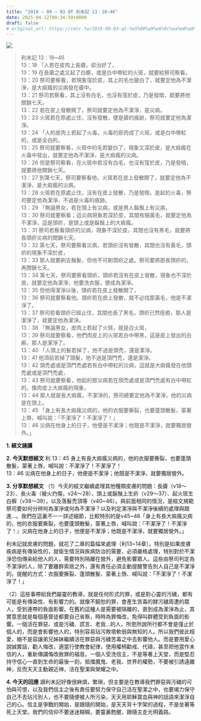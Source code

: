 ```yaml
---
title: "2019 – 09 – 03 QT 利未記 13：18~46"
date: 2025-04-12T00:34:50+0800
draft: false
# original_url: https://cmtc.tw/2019-09-03-qt-%e5%88%a9%e6%9c%aa%e8%a8%98-13%ef%bc%9a1846
---
```


![](/images/qt.jpg)
> 利未記 13：18\~46  
> 13：18 「人若在皮肉上長瘡，卻治好了，  
> 13：19 在長瘡之處又起了白癤，或是白中帶紅的火斑，就要給祭司察看。  
> 13：20 祭司要察看，若現象窪於皮，其上的毛也變白了，就要定他為不潔淨，是大痲瘋的災病發在瘡中。  
> 13：21 祭司若察看，其上沒有白毛，也沒有窪於皮，乃是發暗，就要將他關鎖七天。  
> 13：22 若在皮上發散開了，祭司就要定他為不潔淨，是災病。  
> 13：23 火斑若在原處止住，沒有發散，便是瘡的痕跡，祭司就要定他為潔淨。  
> 13：24 「人的皮肉上若起了火毒，火毒的瘀肉成了火斑，或是白中帶紅的，或是全白的，  
> 13：25 祭司就要察看，火斑中的毛若變白了，現象又深於皮，是大痲瘋在火毒中發出，就要定他為不潔淨，是大痲瘋的災病。  
> 13：26 但是祭司察看，在火斑中若沒有白毛，也沒有窪於皮，乃是發暗，就要將他關鎖七天。  
> 13：27 到第七天，祭司要察看他，火斑若在皮上發散開了，就要定他為不潔淨，是大痲瘋的災病。  
> 13：28 火斑若在原處止住，沒有在皮上發散，乃是發暗，是起的火毒，祭司要定他為潔淨，不過是火毒的痕跡。  
> 13：29 「無論男女，若在頭上有災病，或是男人鬍鬚上有災病，  
> 13：30 祭司就要察看；這災病現象若深於皮，其間有細黃毛，就要定他為不潔淨，這是頭疥，是頭上或是鬍鬚上的大痲瘋。  
> 13：31 祭司若察看頭疥的災病，現象不深於皮，其間也沒有黑毛，就要將長頭疥災病的關鎖七天。  
> 13：32 第七天，祭司要察看災病，若頭疥沒有發散，其間也沒有黃毛，頭疥的現象不深於皮，  
> 13：33 那人就要剃去鬚髮，但他不可剃頭疥之處。祭司要將那長頭疥的，再關鎖七天。  
> 13：34 第七天，祭司要察看頭疥，頭疥若沒有在皮上發散，現象也不深於皮，就要定他為潔淨，他要洗衣服，便成為潔淨。  
> 13：35 但他得潔淨以後，頭疥若在皮上發散開了，  
> 13：36 祭司就要察看他。頭疥若在皮上發散，就不必找那黃毛，他是不潔淨了。  
> 13：37 祭司若看頭疥已經止住，其間也長了黑毛，頭疥已然痊癒，那人是潔淨了，就要定他為潔淨。  
> 13：38 「無論男女，皮肉上若起了火斑，就是白火斑，  
> 13：39 祭司就要察看，他們肉皮上的火斑若白中帶黑，這是皮上發出的白癬，那人是潔淨了。  
> 13：40 「人頭上的髮若掉了，他不過是頭禿，還是潔淨。  
> 13：41 他頂前若掉了頭髮，他不過是頂門禿，還是潔淨。  
> 13：42 頭禿處或是頂門禿處若有白中帶紅的災病，這就是大痲瘋發在他頭禿處或是頂門禿處，  
> 13：43 祭司就要察看，他起的那災病若在頭禿處或是頂門禿處有白中帶紅的，像肉皮上大痲瘋的現象，  
> 13：44 那人就是長大痲瘋，不潔淨的，祭司總要定他為不潔淨，他的災病是在頭上。  
> 13：45 「身上有長大痲瘋災病的，他的衣服要撕裂，也要蓬頭散髮，蒙著上唇，喊叫說：『不潔淨了！不潔淨了！』  
> 13：46 災病在他身上的日子，他便是不潔淨；他既是不潔淨，就要獨居營外。」

**1. 經文誦讀**

**2.  今天默想經文**
利 13：45 身上有長大痲瘋災病的，他的衣服要撕裂，也要蓬頭散髮，蒙著上唇，喊叫說：不潔淨了！不潔淨了！  
13：46 災病在他身上的日子，他便是不潔淨；他既是不潔淨，就要獨居營外。

**3. 分享默想經文**
（1）今天的經文繼續處理其他種類皮膚的問題：長瘡（v18～23）、長火毒（被火灼傷，v24～28）、頭上或鬍鬚上生疥（v29～37）、起火斑生白癬（v38～39），以及落髮禿頂等（v40\~46）。與前面相同的情況，是經文規範祭司要如何分辨何為潔淨或何為不潔淨？以及判定潔淨與不潔淨後續的處理與跟進…。我們在這裏不一一詳述細節，比較特別的是v45\~46「身上有長大痲瘋災病的，他的衣服要撕裂，也要蓬頭散髮，蒙著上唇，喊叫說：『不潔淨了！不潔淨了！』災病在他身上的日子，他便是不潔淨；他既是不潔淨，就要獨居營外。」

利未記就皮膚的問題，就花了二章的篇幅來處理（利13\~14章），特別是如果皮膚疾病是有傳染性的，就衛生情況與疾病防治的需要，必須嚴格處理，特別對於不潔淨恐怕傳染給他人的人，需要特別隔離在營外，避免影響眾人。這些由祭司判定為不潔淨的人，除了要離群索居之外，還有責任必須主動提醒警告別人自己是不潔淨的。提醒的方式：衣服要撕裂、蓬頭散髮、蒙著上唇、喊叫說：「不潔淨了！不潔淨了！」

（2）這些事帶給我們屬靈的教導，就是任何形式的罪，或是對心靈的污穢，都有可能是有傳染性、有影響力的。就像不饒恕的罪，會產生苦毒的酵污穢周遭的眾人，受到連帶的負面影響。在舊約這種人是需要被隔離的，直到成為潔淨為止，其實意思就是每個基督徒都要自己省察，時時為罪悔改，免得叫群體受到負面的影響。一個活在罪惡、或是污穢、謊言、老我…的人，所思所說所行都不會是僅止於個人的，而是會影響他人的，特別容易玷污敗壞軟弱與無知的人。所以我們彼此相愛，絕不是容讓弟兄姊妹繼續活在罪惡與污穢苦毒之中去影響他人。而是要用愛心說誠實話，勸人悔改，適當行使教會紀律，使用權柄勸戒、代禱，甚至把他當作未信的人，重新傳講悔改赦罪的福音。一個人受洗信主，不是等著上天堂，而是堅忍持守信心一直到生命的最後一刻，抵擋魔鬼、老我、世界的權勢，不要被引誘遠離神，反而天天主動親近神，活在聖潔與榮耀之中。

**4. 今天的回應**
讀利未記好像很麻煩，繁瑣，但主要是在教導我們罪惡與污穢的可怕與可恨，以及我們信主之後有責任要努力保守自己活在聖潔之中，也要竭力保守自己不去玷污別人，也不要隨便被人所污染，天天用耶穌寶血與神的話語來潔淨自己的心。信主是爭戰的開始，是跟隨的開始，是天天背十字架的過程，不是坐著等死上天堂。我們的信仰不要迷迷糊糊，要靈裏甦醒，跟隨主走光明義路。
